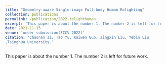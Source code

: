 ```yaml
---
title: "Geometry-aware Single-image Full-body Human Relighting"
collection: publications
permalink: /publication/2022-relighthuman
excerpt: 'This paper is about the number 1. The number 2 is left for future work.'
date: 2021-11-15
venue: 'under submission(ECCV 2022)'
citation: 'Chaonan Ji, Tao Yu, Kaiwen Guo, Jingxin Liu, Yebin Liu
,Tsinghua University.'
---
```

This paper is about the number 1. The number 2 is left for future work.

<!-- Recommended citation: Your Name, You. (2009). "Paper Title Number 1." <i>Journal 1</i>. 1(1). -->


